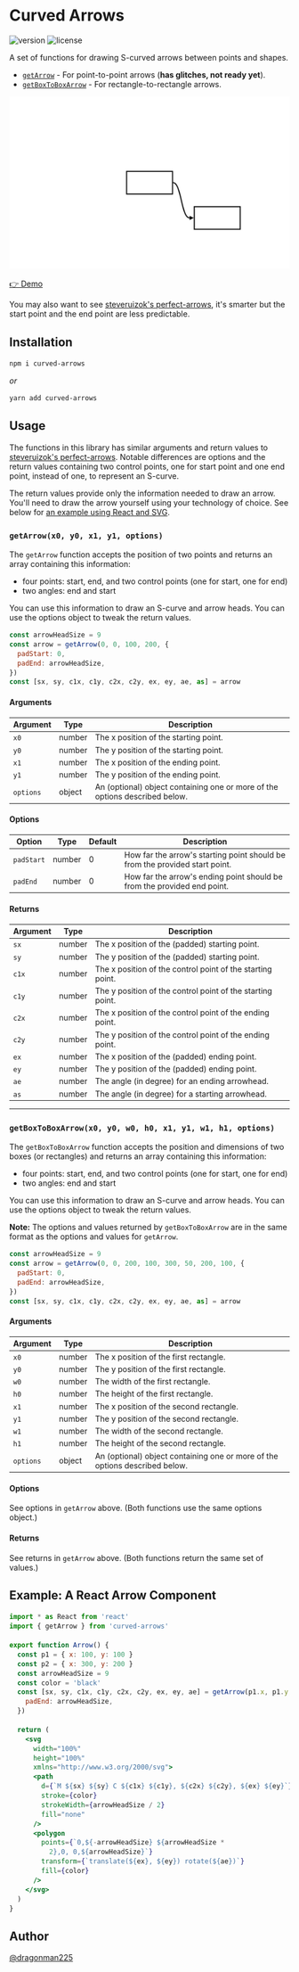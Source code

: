 # Curved Arrows

![version](https://img.shields.io/npm/v/curved-arrows.svg?style=flat-square&color=007acc&label=version) ![license](https://img.shields.io/github/license/dragonman225/notablog.svg?style=flat-square&label=license&color=08CE5D)

A set of functions for drawing S-curved arrows between points and shapes.

- [`getArrow`](#getarrowx0-y0-x1-y1-options) - For point-to-point arrows (**has glitches, not ready yet**).
- [`getBoxToBoxArrow`](#getboxtoboxarrowx0-y0-w0-h0-x1-y1-w1-h1-options) - For rectangle-to-rectangle arrows.

![demo animation](./demo_animation.gif)

[👉 Demo](https://dragonman225.js.org/p/curved-arrows/)

You may also want to see [steveruizok's perfect-arrows](https://github.com/steveruizok/perfect-arrows), it's smarter but the start point and the end point are less predictable.

## Installation

```bash
npm i curved-arrows
```

_or_

```bash
yarn add curved-arrows
```

## Usage

The functions in this library has similar arguments and return values to [steveruizok's perfect-arrows](https://github.com/steveruizok/perfect-arrows). Notable differences are options and the return values containing two control points, one for start point and one end point, instead of one, to represent an S-curve.

The return values provide only the information needed to draw an arrow. You'll need to draw the arrow yourself using your technology of choice. See below for [an example using React and SVG](#example-a-react-arrow-component).

### `getArrow(x0, y0, x1, y1, options)`

The `getArrow` function accepts the position of two points and returns an array containing this information:

- four points: start, end, and two control points (one for start, one for end)
- two angles: end and start

You can use this information to draw an S-curve and arrow heads. You can use the options object to tweak the return values.

```js
const arrowHeadSize = 9
const arrow = getArrow(0, 0, 100, 200, {
  padStart: 0,
  padEnd: arrowHeadSize,
})
const [sx, sy, c1x, c1y, c2x, c2y, ex, ey, ae, as] = arrow
```

#### Arguments

| Argument | Type   | Description                                                                 |
| -------- | ------ | --------------------------------------------------------------------------- |
| `x0`     | number | The x position of the starting point.                                       |
| `y0`     | number | The y position of the starting point.                                       |
| `x1`     | number | The x position of the ending point.                                         |
| `y1`     | number | The y position of the ending point.                                         |
| `options`| object | An (optional) object containing one or more of the options described below. |

#### Options

| Option     | Type   | Default | Description                                                  |
| ---------- | ------ | ------- | ------------------------------------------------------------ |
| `padStart` | number | 0       | How far the arrow's starting point should be from the provided start point. |
| `padEnd`   | number | 0       | How far the arrow's ending point should be from the provided end point. |

#### Returns

| Argument | Type   | Description                                      |
| -------- | ------ | ------------------------------------------------ |
| `sx`     | number | The x position of the (padded) starting point.   |
| `sy`     | number | The y position of the (padded) starting point.   |
| `c1x`    | number | The x position of the control point of the starting point.   |
| `c1y`    | number | The y position of the control point of the starting point.   |
| `c2x`    | number | The x position of the control point of the ending point.     |
| `c2y`    | number | The y position of the control point of the ending point.     |
| `ex`     | number | The x position of the (padded) ending point.     |
| `ey`     | number | The y position of the (padded) ending point.     |
| `ae`     | number | The angle (in degree) for an ending arrowhead.   |
| `as`     | number | The angle (in degree) for a starting arrowhead.  |

---

### `getBoxToBoxArrow(x0, y0, w0, h0, x1, y1, w1, h1, options)`

The `getBoxToBoxArrow` function accepts the position and dimensions of two boxes (or rectangles) and returns an array containing this information:

- four points: start, end, and two control points (one for start, one for end)
- two angles: end and start

You can use this information to draw an S-curve and arrow heads. You can use the options object to tweak the return values.

**Note:** The options and values returned by `getBoxToBoxArrow` are in the same format as the options and values for `getArrow`.

```js
const arrowHeadSize = 9
const arrow = getArrow(0, 0, 200, 100, 300, 50, 200, 100, {
  padStart: 0,
  padEnd: arrowHeadSize,
})
const [sx, sy, c1x, c1y, c2x, c2y, ex, ey, ae, as] = arrow
```

#### Arguments

| Argument | Type   | Description                                                                 |
| -------- | ------ | --------------------------------------------------------------------------- |
| `x0`     | number | The x position of the first rectangle.                                      |
| `y0`     | number | The y position of the first rectangle.                                      |
| `w0`     | number | The width of the first rectangle.                                           |
| `h0`     | number | The height of the first rectangle.                                          |
| `x1`     | number | The x position of the second rectangle.                                     |
| `y1`     | number | The y position of the second rectangle.                                     |
| `w1`     | number | The width of the second rectangle.                                          |
| `h1`     | number | The height of the second rectangle.                                         |
| `options`| object | An (optional) object containing one or more of the options described below. |

#### Options

See options in `getArrow` above. (Both functions use the same options object.)

#### Returns

See returns in `getArrow` above. (Both functions return the same set of values.)

## Example: A React Arrow Component

```jsx
import * as React from 'react'
import { getArrow } from 'curved-arrows'

export function Arrow() {
  const p1 = { x: 100, y: 100 }
  const p2 = { x: 300, y: 200 }
  const arrowHeadSize = 9
  const color = 'black'
  const [sx, sy, c1x, c1y, c2x, c2y, ex, ey, ae] = getArrow(p1.x, p1.y, p2.x, p2.y, {
    padEnd: arrowHeadSize,
  })

  return (
    <svg
      width="100%"
      height="100%"
      xmlns="http://www.w3.org/2000/svg">
      <path
        d={`M ${sx} ${sy} C ${c1x} ${c1y}, ${c2x} ${c2y}, ${ex} ${ey}`}
        stroke={color}
        strokeWidth={arrowHeadSize / 2}
        fill="none"
      />
      <polygon
        points={`0,${-arrowHeadSize} ${arrowHeadSize *
          2},0, 0,${arrowHeadSize}`}
        transform={`translate(${ex}, ${ey}) rotate(${ae})`}
        fill={color}
      />
    </svg>
  )
}
```

## Author

[@dragonman225](https://twitter.com/dragonman225)